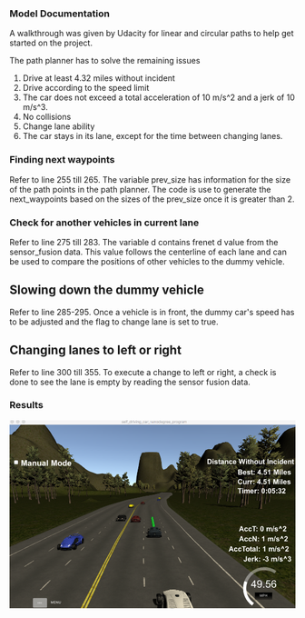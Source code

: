 ### Model Documentation
A walkthrough was given by Udacity for linear and circular paths to help get started on the project.

The path planner has to solve the remaining issues
1. Drive at least 4.32 miles without incident
2. Drive according to the speed limit
3. The car does not exceed a total acceleration of 10 m/s^2 and a jerk of 10 m/s^3.
4. No collisions
5. Change lane ability
6. The car stays in its lane, except for the time between changing lanes.


### Finding next waypoints
Refer to line 255 till 265. The variable prev_size has information for the size of the path points in the path planner. The code is use to generate the next_waypoints based on the sizes of the prev_size once it is greater than 2.

### Check for another vehicles in current lane
Refer to line 275 till 283. The variable d contains frenet d value from the sensor_fusion data. This value follows the centerline of each lane and can be used to compare the positions of other vehicles to the dummy vehicle.

## Slowing down the dummy vehicle
Refer to line 285-295. Once a vehicle is in front, the dummy car's speed has to be adjusted and the flag to change lane is set to true.

## Changing lanes to left or right
Refer to line 300 till 355. To execute a change to left or right, a check is done to see the lane is empty by reading the sensor fusion data. 


###  Results
![Vechile driving without incident](./images/path_planner_result.png)